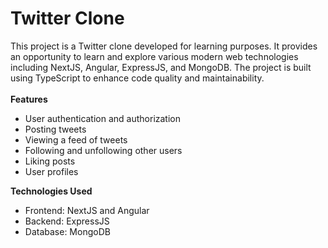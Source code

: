 # Twitter Clone
This project is a Twitter clone developed for learning purposes. It provides an opportunity to learn and explore various modern web technologies including NextJS, Angular, ExpressJS, and MongoDB. The project is built using TypeScript to enhance code quality and maintainability.<br><br>
**Features**
- User authentication and authorization
- Posting tweets
- Viewing a feed of tweets
- Following and unfollowing other users
- Liking posts
- User profiles
  
**Technologies Used**
- Frontend: NextJS and Angular
- Backend: ExpressJS
- Database: MongoDB
